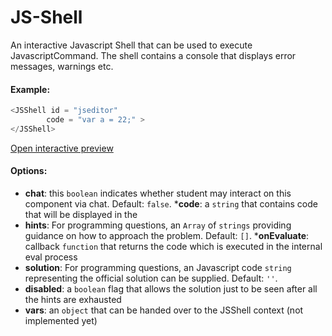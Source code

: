 # JS-Shell

An interactive Javascript Shell that can be used to execute JavascriptCommand. The shell contains a console that displays error messages, warnings etc. 

#### Example:

``` js
<JSShell id = "jseditor" 
        code = "var a = 22;" >
</JSShell>
```

 [Open interactive preview](https://isle.heinz.cmu.edu/components/js-shell/)

#### Options: 
* __chat__: this `boolean` indicates whether student may interact on this component via chat. Default: `false`.
*__code__: a `string` that contains code that will be displayed in the
* __hints__: For programming questions, an `Array` of `strings` providing guidance on how to approach the problem. Default: `[]`.
*__onEvaluate__: callback `function` that returns the code which is executed in the internal eval process
* __solution__: For programming questions, an Javascript code `string` representing the official solution can be supplied. Default: `''`.
* __disabled__: a `boolean` flag that allows the solution just to be seen after all the hints are exhausted
* __vars__: an `object` that can be handed over to the JSShell context (not implemented yet) 